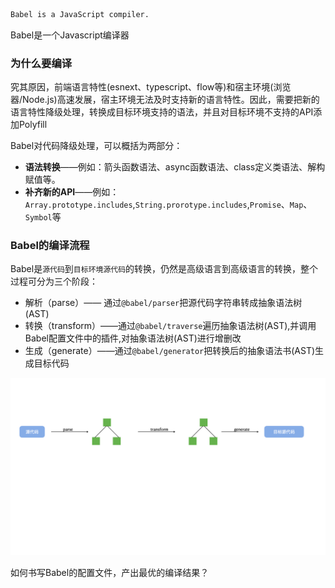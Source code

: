 <!--
 * @Desc: 简介
 * @FilePath: /tutor-babel/docs/md/guide.md
 * @Author: liujianwei1
 * @Date: 2021-05-14 13:35:27
 * @LastEditors: liujianwei1
 * @Reference Desc: 
-->
```bash
Babel is a JavaScript compiler.
```
Babel是一个Javascript编译器 


### 为什么要编译
究其原因，前端语言特性(esnext、typescript、flow等)和宿主环境(浏览器/Node.js)高速发展，宿主环境无法及时支持新的语言特性。因此，需要把新的语言特性降级处理，转换成目标环境支持的语法，并且对目标环境不支持的API添加Polyfill 

Babel对代码降级处理，可以概括为两部分：
- **语法转换**——例如：箭头函数语法、async函数语法、class定义类语法、解构赋值等。
- **补齐新的API**——例如：`Array.prototype.includes`,`String.prorotype.includes`,`Promise`、`Map`、`Symbol`等

### Babel的编译流程

Babel是`源代码`到`目标环境源代码`的转换，仍然是高级语言到高级语言的转换，整个过程可分为三个阶段：
- 解析（parse）—— 通过`@babel/parser`把源代码字符串转成抽象语法树(AST)
- 转换（transform）——通过`@babel/traverse`遍历抽象语法树(AST),并调用Babel配置文件中的插件,对抽象语法树(AST)进行增删改
- 生成（generate）——通过`@babel/generator`把转换后的抽象语法书(AST)生成目标代码

![d](../_media/guocheng.jpeg)

如何书写Babel的配置文件，产出最优的编译结果？





